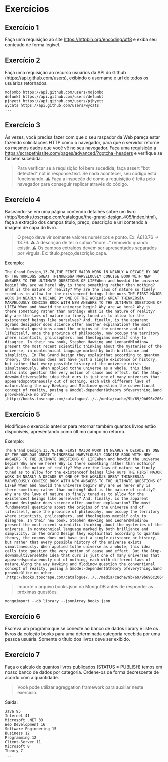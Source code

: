# Exercícios

## Exercício 1

Faça uma requisição ao site https://httpbin.org/encoding/utf8 e exiba seu conteúdo de forma legível.

## Exercício 2

Faça uma requisição ao recurso usuários da API do Github (https://api.github.com/users), exibindo o username e url de todos os usuários retornados.

```
mojombo https://api.github.com/users/mojombo
defunkt https://api.github.com/users/defunkt
pjhyett https://api.github.com/users/pjhyett
wycats https://api.github.com/users/wycats
...
```

## Exercício 3

Às vezes, você precisa fazer com que o seu raspador da Web pareça estar fazendo solicitações HTTP como o navegador, para que o servidor retorne os mesmos dados que você vê no seu navegador. Faça uma requisição a https://scrapethissite.com/pages/advanced/?gotcha=headers e verifique se foi bem sucedida.

> Para verificar se a requisição foi bem sucedida, faça assert "bot detected" not in response.text. Se nada acontecer, seu código está funcionando. ⚠️ Faça a inspeção de como a requisição é feita pelo navegador para conseguir replicar através do código.

## Exercício 4

Baseando-se em uma página contendo detalhes sobre um livro (http://books.toscrape.com/catalogue/the-grand-design_405/index.html), faça a extração dos campos título, preço, descrição e url contendo a imagem de capa do livro.

> O preço deve vir somente valores numéricos e ponto. Ex: Â£13.76 -> 13.76. ⚠️ A descrição de ter o sufixo “more…” removido quando existir. ⚠️ Os campos extraídos devem ser apresentados separados por vírgula. Ex: título,preço,descrição,capa.

Exemplo:

```
The Grand Design,13.76,THE FIRST MAJOR WORK IN NEARLY A DECADE BY ONE OF THE WORLDâS GREAT THINKERSâA MARVELOUSLY CONCISE BOOK WITH NEW ANSWERS TO THE ULTIMATE QUESTIONS OF LIFEWhen and howdid the universe begin? Why are we here? Why is there something rather than nothing? What is the nature of reality? Why are the laws of nature so finely tuned as to allow for the existenceof beings like ours THE FIRST MAJOR WORK IN NEARLY A DECADE BY ONE OF THE WORLDâS GREAT THINKERSâA MARVELOUSLY CONCISE BOOK WITH NEW ANSWERS TO THE ULTIMATE QUESTIONS OF LIFEÂ When and howdid the universe begin? Why are we here? Why is there something rather than nothing? What is the nature of reality? Why are the laws of nature so finely tuned as to allow for the existenceof beings like ourselves? And, finally, is the apparent âgrand designâor does science offer another explanation? The most fundamental questions about the origins of the universe and of lifeitself, once the province of philosophy, now occupy the territory where scientists, philosophers, and theologians meetâif only to disagree. In their new book, Stephen Hawking and LeonardMlodinow present the most recent scientific thinking about the mysteries of the universe, in nontechnical language marked by both brilliance and simplicity. In The Grand Design they explainthat according to quantum theory, the cosmos does not have just a single existence or history, but rather that every possible history of the universe exists simultaneously. When applied tothe universe as a whole, this idea calls into question the very notion of cause and effect. But the âtop-downâmultiverseâthe idea that ours is just one of many universes that appearedspontaneously out of nothing, each with different laws of nature.Along the way Hawking and Mlodinow question the conventional concept of reality, posing a âmodel-dependentâtheory ofeverything.âand provokeâlike no other. ,http://books.toscrape.com/catalogue/../../media/cache/9b/69/9b696c2064d6ee387774b6121bb4be91.jpg
```

## Exercício 5

Modifique o exercício anterior para retornar também quantos livros estão disponíveis, apresentando como último campo no retorno.

Exemplo:

```
The Grand Design,13.76,THE FIRST MAJOR WORK IN NEARLY A DECADE BY ONE OF THE WORLDâS GREAT THINKERSâA MARVELOUSLY CONCISE BOOK WITH NEW ANSWERS TO THE ULTIMATE QUESTIONS OF LIFEWhen and howdid the universe begin? Why are we here? Why is there something rather than nothing? What is the nature of reality? Why are the laws of nature so finely tuned as to allow for the existenceof beings like ours THE FIRST MAJOR WORK IN NEARLY A DECADE BY ONE OF THE WORLDâS GREAT THINKERSâA MARVELOUSLY CONCISE BOOK WITH NEW ANSWERS TO THE ULTIMATE QUESTIONS OF LIFEÂ When and howdid the universe begin? Why are we here? Why is there something rather than nothing? What is the nature of reality? Why are the laws of nature so finely tuned as to allow for the existenceof beings like ourselves? And, finally, is the apparent âgrand designâor does science offer another explanation? The most fundamental questions about the origins of the universe and of lifeitself, once the province of philosophy, now occupy the territory where scientists, philosophers, and theologians meetâif only to disagree. In their new book, Stephen Hawking and LeonardMlodinow present the most recent scientific thinking about the mysteries of the universe, in nontechnical language marked by both brilliance and simplicity. In The Grand Design they explainthat according to quantum theory, the cosmos does not have just a single existence or history, but rather that every possible history of the universe exists simultaneously. When applied tothe universe as a whole, this idea calls into question the very notion of cause and effect. But the âtop-downâmultiverseâthe idea that ours is just one of many universes that appearedspontaneously out of nothing, each with different laws of nature.Along the way Hawking and Mlodinow question the conventional concept of reality, posing a âmodel-dependentâtheory ofeverything.âand provokeâlike no other. ,http://books.toscrape.com/catalogue/../../media/cache/9b/69/9b696c2064d6ee387774b6121bb4be91.jpg,5
```

> Importe o arquivo books.json no MongoDB antes de responder as próximas questões.

``` mongoimport --db library --jsonArray books.json ```

## Exercício 6

Escreva um programa que se conecte ao banco de dados library e liste os livros da coleção books para uma determinada categoria recebida por uma pessoa usuária. Somente o título dos livros deve ser exibido.

## Exercício 7

Faça o cálculo de quantos livros publicados (STATUS = PUBLISH) temos em nosso banco de dados por categoria. Ordene-os de forma decrescente de acordo com a quantidade.

> Você pode utilizar agreggation framework para auxiliar neste exercício.

Saída:

```
Java 95
Internet 41
Microsoft .NET 33
Web Development 16
Software Engineering 15
Business 12
Programming 12
Client-Server 11
Microsoft 8
Theory 7
...
```